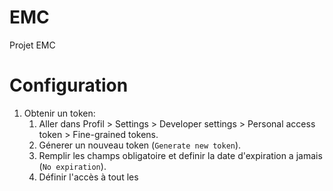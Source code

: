 # EMC
Projet EMC

# Configuration
1. Obtenir un token:
	1. Aller dans Profil > Settings > Developer settings > Personal access token > Fine-grained tokens.
	2. Génerer un nouveau token (`Generate new token`).
	3. Remplir les champs obligatoire et definir la date d'expiration a jamais (`No expiration`).
	4. Définir l'accès à tout les 